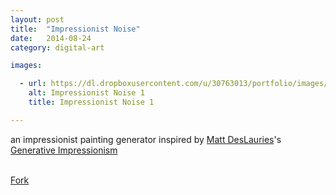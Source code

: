 ```yaml
---
layout: post
title:  "Impressionist Noise"
date:   2014-08-24
category: digital-art

images:

  - url: https://dl.dropboxusercontent.com/u/30763013/portfolio/images/digital%20art/ImpressionistNoise/truncated_screenshot.png
    alt: Impressionist Noise 1
    title: Impressionist Noise 1

---
```

an impressionist painting generator inspired by [Matt DesLauries](http://mattdesl.svbtle.com/)'s [Generative Impressionism](https://medium.com/@mattdesl/generative-impressionism-afa98ccb97da)


<br>
<!-- Place this tag where you want the button to render. -->
<a class="github-button" href="https://github.com/alejandrogarciasalas/impressionistNoise" data-icon="octicon-repo-forked" data-style="mega" aria-label="Fork alejandrogarciasalas/impressionistNoise on GitHub">Fork</a>
